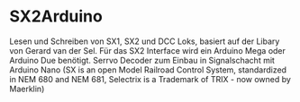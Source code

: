# SX2Arduino
Lesen und Schreiben von SX1, SX2 und DCC Loks,
basiert auf der Libary von Gerard van der Sel.
Für das SX2 Interface wird ein Arduino Mega oder Arduino Due benötigt.
Serrvo Decoder zum Einbau in Signalschacht mit Arduino Nano
(SX is an open Model Railroad Control System, standardized in NEM 680 and NEM 681, Selectrix is a Trademark of TRIX - now owned by Maerklin)
